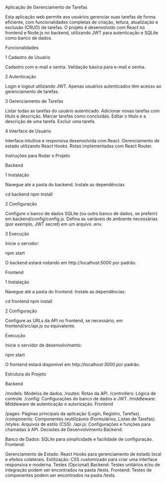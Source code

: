 Aplicação de Gerenciamento de Tarefas

Esta aplicação web permite aos usuários gerenciar suas tarefas de forma eficiente, com funcionalidades completas de criação, leitura, atualização e exclusão (CRUD) de tarefas.
O projeto é desenvolvido com React no frontend e Node.js no backend, utilizando JWT para autenticação e SQLite como banco de dados.


  Funcionalidades

1 Cadastro de Usuário

Cadastro com e-mail e senha.
Validação básica para e-mail e senha.

2  Autenticação

Login e logout utilizando JWT.
Apenas usuários autenticados têm acesso ao gerenciamento de tarefas.

3  Gerenciamento de Tarefas

Listar todas as tarefas do usuário autenticado.
Adicionar novas tarefas com título e descrição.
Marcar tarefas como concluídas.
Editar o título e a descrição de uma tarefa.
Excluir uma tarefa.

4  Interface de Usuário

Interface intuitiva e responsiva desenvolvida com React.
Gerenciamento de estado utilizando React Hooks.
Rotas implementadas com React Router.



   Instruções para Rodar o Projeto


Backend

1  Instalação

Navegue até a pasta do backend.
Instale as dependências

cd backend
npm install


2   Configuração

Configure o banco de dados SQLite (ou outro banco de dados, se preferir) em backend/config/config.js.
Defina as variáveis de ambiente necessárias (por exemplo, JWT secret) em um arquivo .env.


3   Execução

Inicie o servidor:

npm start

O backend estará rodando em http://localhost:5000 por padrão.


Frontend

1  Instalação

Navegue até a pasta do frontend.
Instale as dependências:


cd frontend
npm install

2  Configuração

Configure as URLs da API no frontend, se necessário, em frontend/src/api.js ou equivalente.

Execução 

Inicie o servidor de desenvolvimento:

npm start

O frontend estará disponível em http://localhost:3000 por padrão.


Estrutura do Projeto


Backend

/models: Modelos de dados.
/routes: Rotas da API.
/controllers: Lógica de controle.
/config: Configurações do banco de dados e JWT.
/middleware: Middleware de autenticação e autorização.
Frontend

/pages: Páginas principais da aplicação (Login, Registro, Tarefas).
/components: Componentes reutilizáveis (Formulários, Listas de Tarefas).
/styles: Arquivos de estilo (CSS).
/api.js: Configurações e funções para chamadas à API.
Decisões de Desenvolvimento
Backend:


Banco de Dados: SQLite para simplicidade e facilidade de configuração.
Frontend:

Gerenciamento de Estado: React Hooks para gerenciamento de estado local e efeitos colaterais.
Estilização: CSS customizado para criar uma interface responsiva e moderna.
Testes (Opcional)
Backend: Testes unitários e/ou de integração podem ser encontrados na pasta /tests.
Frontend: Testes de componentes podem ser encontrados na pasta /tests.










